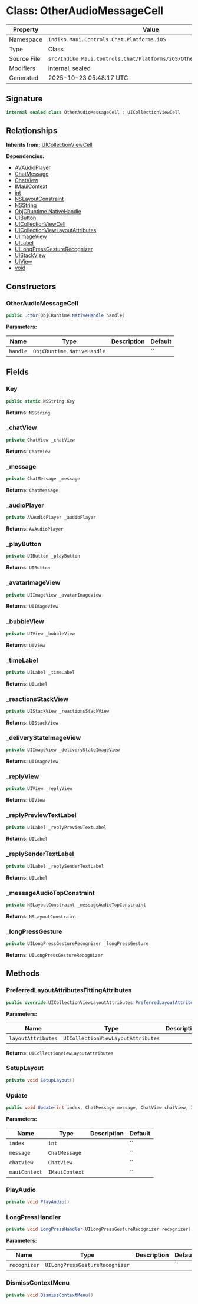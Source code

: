 # Class: OtherAudioMessageCell

| Property | Value |
|----------|-------|
| Namespace | `Indiko.Maui.Controls.Chat.Platforms.iOS` |
| Type | Class |
| Source File | `src/Indiko.Maui.Controls.Chat/Platforms/iOS/OtherAudioMessageCell.cs` |
| Modifiers | internal, sealed |
| Generated | 2025-10-23 05:48:17 UTC |

## Signature

```csharp
internal sealed class OtherAudioMessageCell : UICollectionViewCell
```

## Relationships

**Inherits from:** [UICollectionViewCell](UICollectionViewCell.md)

**Dependencies:**
- [AVAudioPlayer](AVAudioPlayer.md)
- [ChatMessage](ChatMessage.md)
- [ChatView](ChatView.md)
- [IMauiContext](IMauiContext.md)
- [int](int.md)
- [NSLayoutConstraint](NSLayoutConstraint.md)
- [NSString](NSString.md)
- [ObjCRuntime.NativeHandle](ObjCRuntime.NativeHandle.md)
- [UIButton](UIButton.md)
- [UICollectionViewCell](UICollectionViewCell.md)
- [UICollectionViewLayoutAttributes](UICollectionViewLayoutAttributes.md)
- [UIImageView](UIImageView.md)
- [UILabel](UILabel.md)
- [UILongPressGestureRecognizer](UILongPressGestureRecognizer.md)
- [UIStackView](UIStackView.md)
- [UIView](UIView.md)
- [void](void.md)

## Constructors

### OtherAudioMessageCell

```csharp
public .ctor(ObjCRuntime.NativeHandle handle)
```

**Parameters:**

| Name | Type | Description | Default |
|------|------|-------------|---------|
| `handle` | `ObjCRuntime.NativeHandle` |  | `` |

## Fields

### Key

```csharp
public static NSString Key
```

**Returns:** `NSString`

### _chatView

```csharp
private ChatView _chatView
```

**Returns:** `ChatView`

### _message

```csharp
private ChatMessage _message
```

**Returns:** `ChatMessage`

### _audioPlayer

```csharp
private AVAudioPlayer _audioPlayer
```

**Returns:** `AVAudioPlayer`

### _playButton

```csharp
private UIButton _playButton
```

**Returns:** `UIButton`

### _avatarImageView

```csharp
private UIImageView _avatarImageView
```

**Returns:** `UIImageView`

### _bubbleView

```csharp
private UIView _bubbleView
```

**Returns:** `UIView`

### _timeLabel

```csharp
private UILabel _timeLabel
```

**Returns:** `UILabel`

### _reactionsStackView

```csharp
private UIStackView _reactionsStackView
```

**Returns:** `UIStackView`

### _deliveryStateImageView

```csharp
private UIImageView _deliveryStateImageView
```

**Returns:** `UIImageView`

### _replyView

```csharp
private UIView _replyView
```

**Returns:** `UIView`

### _replyPreviewTextLabel

```csharp
private UILabel _replyPreviewTextLabel
```

**Returns:** `UILabel`

### _replySenderTextLabel

```csharp
private UILabel _replySenderTextLabel
```

**Returns:** `UILabel`

### _messageAudioTopConstraint

```csharp
private NSLayoutConstraint _messageAudioTopConstraint
```

**Returns:** `NSLayoutConstraint`

### _longPressGesture

```csharp
private UILongPressGestureRecognizer _longPressGesture
```

**Returns:** `UILongPressGestureRecognizer`

## Methods

### PreferredLayoutAttributesFittingAttributes

```csharp
public override UICollectionViewLayoutAttributes PreferredLayoutAttributesFittingAttributes(UICollectionViewLayoutAttributes layoutAttributes)
```

**Parameters:**

| Name | Type | Description | Default |
|------|------|-------------|---------|
| `layoutAttributes` | `UICollectionViewLayoutAttributes` |  | `` |

**Returns:** `UICollectionViewLayoutAttributes`

### SetupLayout

```csharp
private void SetupLayout()
```

### Update

```csharp
public void Update(int index, ChatMessage message, ChatView chatView, IMauiContext mauiContext)
```

**Parameters:**

| Name | Type | Description | Default |
|------|------|-------------|---------|
| `index` | `int` |  | `` |
| `message` | `ChatMessage` |  | `` |
| `chatView` | `ChatView` |  | `` |
| `mauiContext` | `IMauiContext` |  | `` |

### PlayAudio

```csharp
private void PlayAudio()
```

### LongPressHandler

```csharp
private void LongPressHandler(UILongPressGestureRecognizer recognizer)
```

**Parameters:**

| Name | Type | Description | Default |
|------|------|-------------|---------|
| `recognizer` | `UILongPressGestureRecognizer` |  | `` |

### DismissContextMenu

```csharp
private void DismissContextMenu()
```

